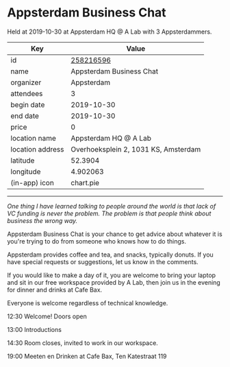 # Appsterdam Business Chat
Held at 2019-10-30 at Appsterdam HQ @ A Lab with 3 Appsterdammers.
        
|Key|Value
|---|---|
|id|[258216596](https://www.meetup.com/appsterdam/events/258216596/)|
|name|Appsterdam Business Chat|
|organizer|Appsterdam|
|attendees|3|
|begin date|2019-10-30|
|end date|2019-10-30|
|price|0|
|location name|Appsterdam HQ @ A Lab|
|location address|Overhoeksplein 2, 1031 KS, Amsterdam|
|latitude|52.3904|
|longitude|4.902063|
|(in-app) icon|chart.pie|

---

*One thing I have learned talking to people around the world is that lack of VC funding is never the problem. The problem is that people think about business the wrong way.*

Appsterdam Business Chat is your chance to get advice about whatever it is you're trying to do from someone who knows how to do things.

Appsterdam provides coffee and tea, and snacks, typically donuts. If you have special requests or suggestions, let us know in the comments.

If you would like to make a day of it, you are welcome to bring your laptop and sit in our free workspace provided by A Lab, then join us in the evening for dinner and drinks at Cafe Bax.

Everyone is welcome regardless of technical knowledge.

12:30 Welcome! Doors open

13:00 Introductions

14:30 Room closes, invited to work in our workspace.

19:00 Meeten en Drinken at Cafe Bax, Ten Katestraat 119


